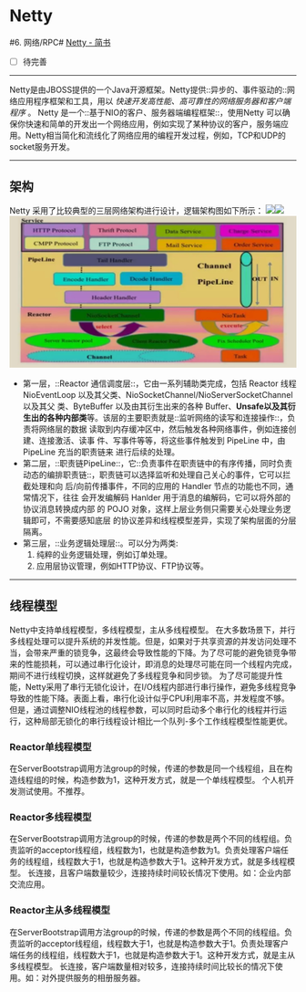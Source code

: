 # Netty
#6. 网络/RPC#
[Netty - 简书](https://www.jianshu.com/p/b44f98b90077)
- [ ] 待完善
- - - -
Netty是由JBOSS提供的一个Java开源框架。Netty提供::异步的、事件驱动的::网络应用程序框架和工具，用以 _快速开发高性能、高可靠性的网络服务器和客户端程序_ 。
Netty 是一个::基于NIO的客户、服务器端编程框架::，使用Netty 可以确保你快速和简单的开发出一个网络应用，例如实现了某种协议的客户，服务端应用。Netty相当简化和流线化了网络应用的编程开发过程，例如，TCP和UDP的socket服务开发。
- - - -
## 架构
Netty 采用了比较典型的三层网络架构进行设计，逻辑架构图如下所示：
![](Netty/(null))![](Netty/(null))
![](Netty/F956B150-7ADA-4854-BD8A-B39775D89E23.png)

* 第一层，::Reactor 通信调度层::，它由一系列辅助类完成，包括 Reactor 线程 NioEventLoop 以及其父类、NioSocketChannel/NioServerSocketChannel 以及其父 类、ByteBuffer 以及由其衍生出来的各种 Buffer、**Unsafe以及其衍生出的各种内部类**等。该层的主要职责就是::监听网络的读写和连接操作::，负责将网络层的数据 读取到内存缓冲区中，然后触发各种网络事件，例如连接创建、连接激活、读事 件、写事件等等，将这些事件触发到 PipeLine 中，由 PipeLine 充当的职责链来 进行后续的处理。
* 第二层，::职责链PipeLine::，它::负责事件在职责链中的有序传播，同时负责动态的编排职责链::，职责链可以选择监听和处理自己关心的事件，它可以拦截处理和向 后/向前传播事件，不同的应用的 Handler 节点的功能也不同，通常情况下，往往 会开发编解码 Hanlder 用于消息的编解码，它可以将外部的协议消息转换成内部 的 POJO 对象，这样上层业务侧只需要关心处理业务逻辑即可，不需要感知底层 的协议差异和线程模型差异，实现了架构层面的分层隔离。
* 第三层，::业务逻辑处理层::。可以分为两类:
	1. 纯粹的业务逻辑处理，例如订单处理。
	2. 应用层协议管理，例如HTTP协议、FTP协议等。
- - - -
## 线程模型
Netty中支持单线程模型，多线程模型，主从多线程模型。
在大多数场景下，并行多线程处理可以提升系统的并发性能。但是，如果对于共享资源的并发访问处理不当，会带来严重的锁竞争，这最终会导致性能的下降。为了尽可能的避免锁竞争带来的性能损耗，可以通过串行化设计，即消息的处理尽可能在同一个线程内完成，期间不进行线程切换，这样就避免了多线程竞争和同步锁。
为了尽可能提升性能，Netty采用了串行无锁化设计，在I/O线程内部进行串行操作，避免多线程竞争导致的性能下降。表面上看，串行化设计似乎CPU利用率不高，并发程度不够。但是，通过调整NIO线程池的线程参数，可以同时启动多个串行化的线程并行运行，这种局部无锁化的串行线程设计相比一个队列-多个工作线程模型性能更优。

### Reactor单线程模型
在ServerBootstrap调用方法group的时候，传递的参数是同一个线程组，且在构造线程组的时候，构造参数为1，这种开发方式，就是一个单线程模型。
个人机开发测试使用。不推荐。

### Reactor多线程模型
在ServerBootstrap调用方法group的时候，传递的参数是两个不同的线程组。负责监听的acceptor线程组，线程数为1，也就是构造参数为1。负责处理客户端任务的线程组，线程数大于1，也就是构造参数大于1。这种开发方式，就是多线程模型。
长连接，且客户端数量较少，连接持续时间较长情况下使用。如：企业内部交流应用。

### Reactor主从多线程模型
在ServerBootstrap调用方法group的时候，传递的参数是两个不同的线程组。负责监听的acceptor线程组，线程数大于1，也就是构造参数大于1。负责处理客户端任务的线程组，线程数大于1，也就是构造参数大于1。这种开发方式，就是主从多线程模型。
长连接，客户端数量相对较多，连接持续时间比较长的情况下使用。如：对外提供服务的相册服务器。